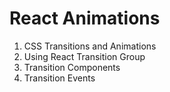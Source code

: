 # React Animations
1. CSS Transitions and Animations
2. Using React Transition Group
3. Transition Components
4. Transition Events
